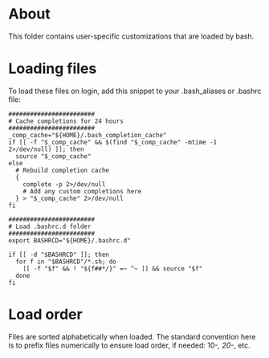 # About

This folder contains user-specific customizations that
are loaded by bash.

# Loading files

To load these files on login, add this snippet to your .bash_aliases or .bashrc file:

```
########################
# Cache completions for 24 hours
########################
_comp_cache="${HOME}/.bash_completion_cache"
if [[ -f "$_comp_cache" && $(find "$_comp_cache" -mtime -1 2>/dev/null) ]]; then
  source "$_comp_cache"
else
  # Rebuild completion cache
  {
    complete -p 2>/dev/null
    # Add any custom completions here
  } > "$_comp_cache" 2>/dev/null
fi

########################
# Load .bashrc.d folder
########################
export BASHRCD="${HOME}/.bashrc.d"

if [[ -d "$BASHRCD" ]]; then
  for f in "$BASHRCD"/*.sh; do
    [[ -f "$f" && ! "${f##*/}" =~ ^~ ]] && source "$f"
  done
fi

```

# Load order

Files are sorted alphabetically when loaded. The standard convention here is to
prefix files numerically to ensure load order, if needed: 10-*, 20-*, etc.

